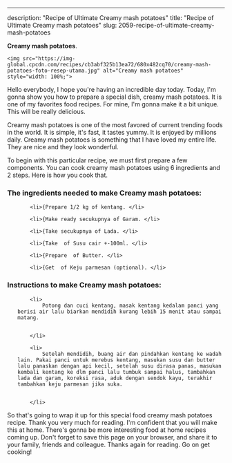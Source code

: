 ---
description: "Recipe of Ultimate Creamy mash potatoes"
title: "Recipe of Ultimate Creamy mash potatoes"
slug: 2059-recipe-of-ultimate-creamy-mash-potatoes

<p>
	<strong>Creamy mash potatoes</strong>. 
	
</p>
<p>
	
	<img src="https://img-global.cpcdn.com/recipes/cb3abf325b13ea72/680x482cq70/creamy-mash-potatoes-foto-resep-utama.jpg" alt="Creamy mash potatoes" style="width: 100%;">
	
	
</p>
<p>
	Hello everybody, I hope you're having an incredible day today. Today, I'm gonna show you how to prepare a special dish, creamy mash potatoes. It is one of my favorites food recipes. For mine, I'm gonna make it a bit unique. This will be really delicious.
</p>
	
<p>
	Creamy mash potatoes is one of the most favored of current trending foods in the world. It is simple, it's fast, it tastes yummy. It is enjoyed by millions daily. Creamy mash potatoes is something that I have loved my entire life. They are nice and they look wonderful.
</p>
<p>
	
</p>

<p>
To begin with this particular recipe, we must first prepare a few components. You can cook creamy mash potatoes using 6 ingredients and 2 steps. Here is how you cook that.
</p>

<h3>The ingredients needed to make Creamy mash potatoes:</h3>

<ol>
	
		<li>{Prepare 1/2 kg of kentang. </li>
	
		<li>{Make ready secukupnya of Garam. </li>
	
		<li>{Take secukupnya of Lada. </li>
	
		<li>{Take  of Susu cair +-100ml. </li>
	
		<li>{Prepare  of Butter. </li>
	
		<li>{Get  of Keju parmesan (optional). </li>
	
</ol>
<p>
	
</p>

<h3>Instructions to make Creamy mash potatoes:</h3>

<ol>
	
		<li>
			Potong dan cuci kentang, masak kentang kedalam panci yang berisi air lalu biarkan mendidih kurang lebih 15 menit atau sampai matang.
			
			
		</li>
	
		<li>
			Setelah mendidih, buang air dan pindahkan kentang ke wadah lain. Pakai panci untuk merebus kentang, masukan susu dan butter lalu panaskan dengan api kecil, setelah susu dirasa panas, masukan kembali kentang ke dlm panci lalu tumbuk sampai halus, tambahkan lada dan garam, koreksi rasa, aduk dengan sendok kayu, terakhir tambahkan keju parmesan jika suka.
			
			
		</li>
	
</ol>

<p>
	
</p>

<p>
	So that's going to wrap it up for this special food creamy mash potatoes recipe. Thank you very much for reading. I'm confident that you will make this at home. There's gonna be more interesting food at home recipes coming up. Don't forget to save this page on your browser, and share it to your family, friends and colleague. Thanks again for reading. Go on get cooking!
</p>
